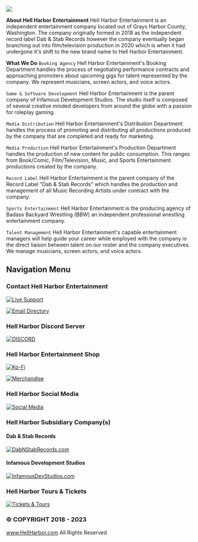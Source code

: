  ![](https://cdn.discordapp.com/attachments/1022323379535085628/1159594280902463591/image.png?ex=65319754&is=651f2254&hm=714a1eab12f714594339c2b750d60d08bbe19be1167a1b21c65b09aaae9a4dd7&)

**About Hell Harbor Entertainment**
Hell Harbor Entertainment is an independent entertainment company located out of Grays Harbor County, Washington.  The company originally formed in 2018 as the independent record label Dab & Stab Records however the company eventually began branching out into film/television production in 2020 which is when it had undergone it's shift to the new brand name to Hell Harbor Entertainment.  


**What We Do** 
`Booking Agency`
Hell Harbor Entertainment's Booking Department handles the process of negotiating performance contracts and approaching promoters about upcoming gigs for talent represented by the company.  We represent musicians, screen actors, and voice actors. 

`Game & Software Development`
Hell Harbor Entertainment is the parent company of Infamous Development Studios. The studio itself is composed of several creative minded developers from around the globe with a passion for roleplay gaming. 

`Media Distribution`
Hell Harbor Entertainment's Distribution Department handles the process of promoting and distributing all productions produced by the company that are completed and ready for marketing. 

`Media Production`
Hell Harbor Entertainment's Production Department handles the production of new content for public consumption. This ranges from Book/Comic, Film/Television, Music, and Sports Entertainment productions created by the company. 

`Record Label`
Hell Harbor Entertainment is the parent company of the Record Label "Dab & Stab Records" which handles the production and management of all Music Recording Artists under contract with the company. 

`Sports Entertainment`
Hell Harbor Entertainment is the producing agency of Badass Backyard Wrestling (BBW) an independent professional wrestling entertainment company.

`Talent Management`
Hell Harbor Entertainment's capable entertainment managers will help guide your career while employed with the company is the direct liaison between talent on our roster and the company executives. We manage musicians, screen actors, and voice actors.



## Navigation Menu

### Contact Hell Harbor Entertainment

[![Live Support](https://cdn.discordapp.com/attachments/1022323379535085628/1159654217510817882/image.png?ex=6531cf26&is=651f5a26&hm=56de1f589a87e4a19c448745a1f8b6342f743c5e6d72e50ca768f0156d56aa8c&)](https://hellharbor.com/error/420.html)

[![Email Directory](https://media.discordapp.net/attachments/1022323379535085628/1159652645087223878/hhe_email.png?ex=6531cdaf&is=651f58af&hm=0f7e4e42aa79f7761e9bd6a12c553e9fce3f28db5d0f76e13ed2a07eef680203&=&width=484&height=64)](https://hellharbor.com/info/email-directory.html)

### Hell Harbor Discord Server

[![DISCORD](https://media.discordapp.net/attachments/1022323379535085628/1159652645531828255/hhe_discord.png?ex=6531cdaf&is=651f58af&hm=2fab266e7e630bbeed5a87e108bb25a7dd4742021feacb2d0f60a51581f34b37&=&width=484&height=64)](https://HellHarbor.com/discord)

### Hell Harbor Entertainment Shop

[![Ko-Fi](https://cdn.discordapp.com/attachments/1022323379535085628/1159601397310947418/image.png?ex=65319df5&is=651f28f5&hm=1146b30c7163e5e304f6e3dce7ec922b532c458620325a2a5e2e96a089b69725&)](https://ko-fi.com/HellHarbor)

[![Merchandise](https://cdn.discordapp.com/attachments/1022323379535085628/1167308679809351721/image.png?ex=654da7ec&is=653b32ec&hm=8d1987bb8932059bd3453f543366d5da5f459b03707a32861f1f25f9850b1728&)](https://nav.hellharbor.com/apparel)

### Hell Harbor Social Media
[![Social Media](https://media.discordapp.net/attachments/1022323379535085628/1159652644856545300/hhe_social.png?ex=6531cdaf&is=651f58af&hm=0bd665ba774298552d973139a889a21bd3c36be1ec8f4137329c8e364af191c0&=&width=484&height=64)](https://hellharbor.com/info/social-media.html)


### Hell Harbor Subsidiary Company(s)
#### Dab & Stab Records
[![DabNStabRecords.com](https://media.discordapp.net/attachments/1022323379535085628/1159652645301137438/hhe_dnsr.png?ex=6531cdaf&is=651f58af&hm=5f574a0dd83500b222c49b0b2bd9c1a68650ed01e39cbddac17f650db6d20783&=&width=484&height=64)](https://dabnstabrecords.com)

#### Infamous Development Studios
[![InfamousDevStudios.com](https://media.discordapp.net/attachments/1022323379535085628/1159652644617465856/hhe_ids.png?ex=6531cdaf&is=651f58af&hm=a148bebf606df2fd61191919e115e42a06c2c5740948468a19dadfb984f45903&=&width=484&height=64)](https://infamousdevstudios.com)


### Hell Harbor Tours & Tickets
[![Tickets & Tours](https://cdn.discordapp.com/attachments/1022323379535085628/1159749896589557790/image.png?ex=65322842&is=651fb342&hm=5a882b9b4ed1879cc31838ea6c13835e1fc76a3c477cf19395f027a495ce9ff4&)](https://hellharbor.com/info/touring-and-tickets.html)

### © COPYRIGHT 2018 - 2023
www.HellHarbor.com All Rights Reserved 